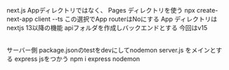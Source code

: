 next.js
Appディレクトリではなく、
Pages ディレクトリを使う
npx create-next-app client --ts
この選択でApp routerはNoにする
App ディレクトリはnextjs 13以降の機能
apiフォルダを作成しバックエンドとする
今回はv15


<br>
サーバー側
package.jsonのtestをdevにしてnodemon server.js をメインとする
express jsをつかう
npm i express nodemon
